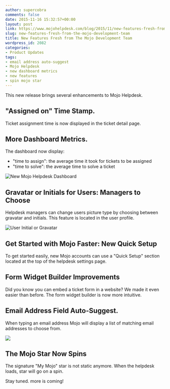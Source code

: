 ```yaml
---
author: supercobra
comments: false
date: 2015-11-16 15:32:57+00:00
layout: post
link: https://www.mojohelpdesk.com/blog/2015/11/new-features-fresh-from-the-mojo-development-team/
slug: new-features-fresh-from-the-mojo-development-team
title: New Features Fresh from The Mojo Development Team
wordpress_id: 2082
categories:
- Product Updates
tags:
- email address auto-suggest
- Mojo Helpdesk
- new dashboard metrics
- new features
- spin mojo star
---
```


This new release brings several enhancements to Mojo Helpdesk.


## "Assigned on" Time Stamp.


Ticket assignment time is now displayed in the ticket detail page.


## More Dashboard Metrics.


The dashboard now display:
- "time to assign": the average time it took for tickets to be assigned
- "time to solve": the average time to solve a ticket

![New Mojo Helpdesk Dashboard](http://www.mojohelpdesk.com/blog/wordpress/wp-content/uploads/2015/11/Screen-Shot-2015-11-13-at-4.21.06-PM-e1447455028758.png)


## Gravatar or Initials for Users: Managers to Choose


Helpdesk managers can change users picture type by choosing between gravatar and initials. This feature is located in the user profile.

![User Initial or Gravatar](http://www.mojohelpdesk.com/blog/wordpress/wp-content/uploads/2015/11/Screen-Shot-2015-11-13-at-4.31.09-PM.png)


## Get Started with Mojo Faster: New Quick Setup


To get started easily, new Mojo accounts can use a "Quick Setup" section located at the top of the helpdesk settings page.


## Form Widget Builder Improvements


Did you know you can embed a ticket form in a website? We made it even easier than before. The form widget builder is now more intuitive.


## Email Address Field Auto-Suggest.


When typing an email address Mojo will display a list of matching email addresses to choose from.

![](http://i.imgur.com/PqLWjyq.gif)


## The Mojo Star Now Spins


The signature "My Mojo" star is not static anymore. When the helpdesk loads, star will go on a spin.



Stay tuned. more is coming!
